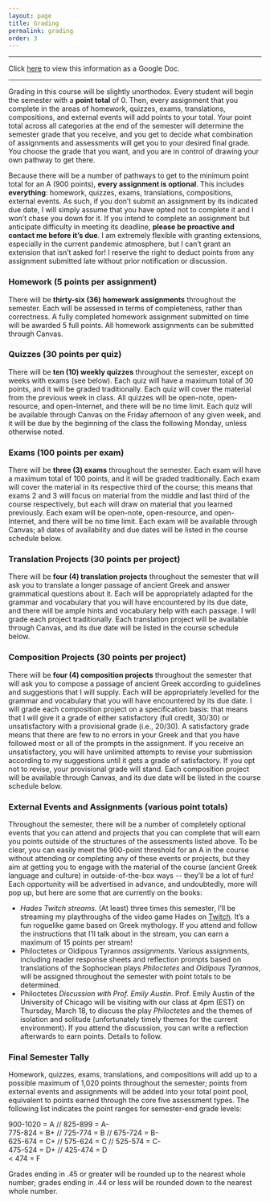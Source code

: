 ```yaml
---
layout: page
title: Grading
permalink: grading
order: 3
---
```


***

Click [here](https://docs.google.com/document/d/16q3e1RUZL4fDl76B4pLojnnZJqAc3WFAxQwCh9DUmU8/edit?usp=sharing) to view this information as a Google Doc.

***

Grading in this course will be slightly unorthodox. Every student will begin the semester with a **point total** of 0. Then, every assignment that you complete in the areas of homework, quizzes, exams, translations, compositions, and external events will add points to your total. Your point total across all categories at the end of the semester will determine the semester grade that you receive, and you get to decide what combination of assignments and assessments will get you to your desired final grade. You choose the grade that you want, and you are in control of drawing your own pathway to get there.

Because there will be a number of pathways to get to the minimum point total for an A (900 points), **every assignment is optional**. This includes **everything**: homework, quizzes, exams, translations, compositions, external events. As such, if you don’t submit an assignment by its indicated due date, I will simply assume that you have opted not to complete it and I won’t chase you down for it. If you intend to complete an assignment but anticipate difficulty in meeting its deadline, **please be proactive and contact me before it’s due**. I am extremely flexible with granting extensions, especially in the current pandemic atmosphere, but I can’t grant an extension that isn’t asked for! I reserve the right to deduct points from any assignment submitted late without prior notification or discussion.

### Homework (5 points per assignment)
There will be **thirty-six (36) homework assignments** throughout the semester. Each will be assessed in terms of completeness, rather than correctness. A fully completed homework assignment submitted on time will be awarded 5 full points. All homework assignments can be submitted through Canvas.

### Quizzes (30 points per quiz)
There will be **ten (10) weekly quizzes** throughout the semester, except on weeks with exams (see below). Each quiz will have a maximum total of 30 points, and it will be graded traditionally. Each quiz will cover the material from the previous week in class. All quizzes will be open-note, open-resource, and open-Internet, and there will be no time limit. Each quiz will be available through Canvas on the Friday afternoon of any given week, and it will be due by the beginning of the class the following Monday, unless otherwise noted.

### Exams (100 points per exam)
There will be **three (3) exams** throughout the semester. Each exam will have a maximum total of 100 points, and it will be graded traditionally. Each exam will cover the material in its respective third of the course; this means that exams 2 and 3 will focus on material from the middle and last third of the course respectively, but each will draw on material that you learned previously. Each exam will be open-note, open-resource, and open-Internet, and there will be no time limit. Each exam will be available through Canvas; all dates of availability and due dates will be listed in the course schedule below.

### Translation Projects (30 points per project)
There will be **four (4) translation projects** throughout the semester that will ask you to translate a longer passage of ancient Greek and answer grammatical questions about it. Each will be appropriately adapted for the grammar and vocabulary that you will have encountered by its due date, and there will be ample hints and vocabulary help with each passage. I will grade each project traditionally. Each translation project will be available through Canvas, and its due date will be listed in the course schedule below.

### Composition Projects (30 points per project)
There will be **four (4) composition projects** throughout the semester that will ask you to compose a passage of ancient Greek according to guidelines and suggestions that I will supply. Each will be appropriately levelled for the grammar and vocabulary that you will have encountered by its due date. I will grade each composition project on a specification basis: that means that I will give it a grade of either satisfactory (full credit, 30/30) or unsatisfactory with a provisional grade (i.e., 20/30). A satisfactory grade means that there are few to no errors in your Greek and that you have followed most or all of the prompts in the assignment. If you receive an unsatisfactory, you will have unlimited attempts to revise your submission according to my suggestions until it gets a grade of satisfactory. If you opt not to revise, your provisional grade will stand. Each composition project will be available through Canvas, and its due date will be listed in the course schedule below.

### External Events and Assignments (various point totals)
Throughout the semester, there will be a number of completely optional events that you can attend and projects that you can complete that will earn you points outside of the structures of the assessments listed above. To be clear, you can easily meet the 900-point threshold for an A in the course without attending or completing any of these events or projects, but they aim at getting you to engage with the material of the course (ancient Greek language and culture) in outside-of-the-box ways -- they’ll be a lot of fun! Each opportunity will be advertised in advance, and undoubtedly, more will pop up, but here are some that are currently on the books:
* *Hades Twitch streams.* (At least) three times this semester, I’ll be streaming my playthroughs of the video game Hades on [Twitch](https://twitch.tv/TheDancingGrad). It’s a fun roguelike game based on Greek mythology. If you attend and follow the instructions that I’ll talk about in the stream, you can earn a maximum of 15 points per stream!
* Philoctetes *or* Oidipous Tyrannos *assignments*. Various assignments, including reader response sheets and reflection prompts based on translations of the Sophoclean plays *Philoctetes* and *Oidipous Tyrannos*, will be assigned throughout the semester with point totals to be determined.
* Philoctetes *Discussion with Prof. Emily Austin*. Prof. Emily Austin of the University of Chicago will be visiting with our class at 4pm (EST) on Thursday, March 18, to discuss the play *Philoctetes* and the themes of isolation and solitude (unfortunately timely themes for the current environment). If you attend the discussion, you can write a reflection afterwards to earn points. Details to follow.

### Final Semester Tally

Homework, quizzes, exams, translations, and compositions will add up to a possible maximum of 1,020 points throughout the semester; points from external events and assignments will be added into your total point pool, equivalent to points earned through the core five assessment types. The following list indicates the point ranges for semester-end grade levels:

900-1020 = A // 825-899 = A-  
775-824 = B+ // 725-774 = B // 675-724 = B-  
625-674 = C+ // 575-624 = C // 525-574 = C-  
475-524 = D+ // 425-474 = D  
< 474 = F

Grades ending in .45 or greater will be rounded up to the nearest whole number; grades ending in .44 or less will be rounded down to the nearest whole number.
